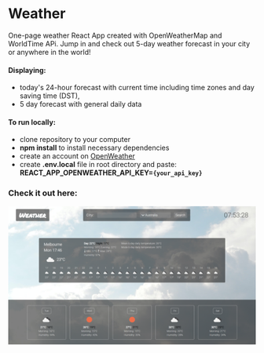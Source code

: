 # Weather

One-page weather React App created with OpenWeatherMap and WorldTime APi. Jump in and check out 5-day weather forecast in your city or anywhere in the world!

#### Displaying:
* today's 24-hour forecast with current time including time zones and day saving time (DST),
* 5 day forecast with general daily data

#### To run locally:
* clone repository to your computer
* **npm install** to install necessary dependencies
* create an account on <a href="https://openweathermap.org/api">OpenWeather</a>
* create **.env.local** file in root directory and paste: **REACT_APP_OPENWEATHER_API_KEY=`{your_api_key}`**

### Check it out here:

<a href="https://adamptk.github.io/weather"><img src="public/weather.png" alt="GiveAway" /></a>
